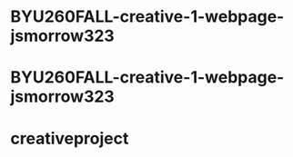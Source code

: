 # BYU260FALL-creative-1-webpage-jsmorrow323
# BYU260FALL-creative-1-webpage-jsmorrow323
# creativeproject
